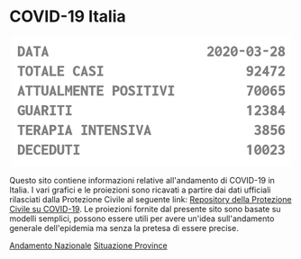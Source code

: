 # COVID-19 Italia

<p align="center">
<img src="output/plot_andamento_nazionale.png" alt="numeri riassuntivi sul COVID-19 in Italia"/>
</p>

Questo sito contiene informazioni relative all'andamento di COVID-19 in Italia. 
I vari grafici e le proiezioni sono ricavati a partire dai dati ufficiali rilasciati dalla Protezione Civile al seguente link: [Repository della Protezione Civile su COVID-19](https://github.com/pcm-dpc/COVID-19).
Le proiezioni fornite dal presente sito sono basate su modelli semplici, possono essere utili per avere un'idea sull'andamento generale dell'epidemia ma senza la pretesa di essere precise.  

[Andamento Nazionale](andamento_nazionale.md)
[Situazione Province](andamento_province.md)